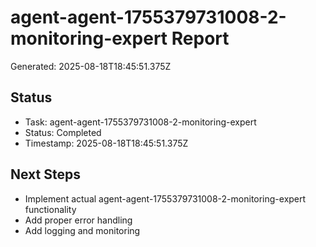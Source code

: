# agent-agent-1755379731008-2-monitoring-expert Report

Generated: 2025-08-18T18:45:51.375Z

## Status
- Task: agent-agent-1755379731008-2-monitoring-expert
- Status: Completed
- Timestamp: 2025-08-18T18:45:51.375Z

## Next Steps
- Implement actual agent-agent-1755379731008-2-monitoring-expert functionality
- Add proper error handling
- Add logging and monitoring
